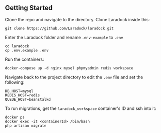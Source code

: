 ## Getting Started

Clone the repo and navigate to the directory. Clone Laradock inside this:

```
git clone https://github.com/Laradock/laradock.git
```

Enter the Laradock folder and rename `.env-example` to `.env`
```
cd laradock
cp .env.example .env
```

Run the containers:
```
docker-compose up -d nginx mysql phpmyadmin redis workspace 
```

Navigate back to the project directory to edit the `.env` file and set the following:
```
DB_HOST=mysql
REDIS_HOST=redis
QUEUE_HOST=beanstalkd
```

To run migrations, get the `laradock_workspace` container's ID and ssh into it:
```
docker ps
docker exec -it <containerId> /bin/bash
php artisan migrate
```
